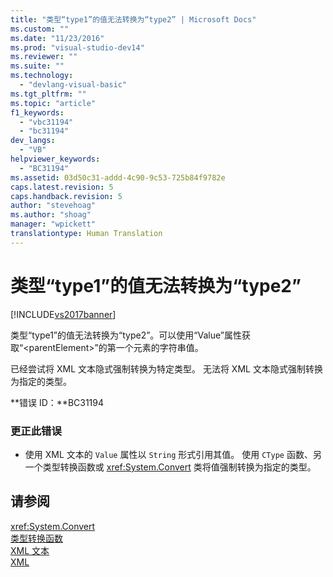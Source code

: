 ```yaml
---
title: "类型“type1”的值无法转换为“type2” | Microsoft Docs"
ms.custom: ""
ms.date: "11/23/2016"
ms.prod: "visual-studio-dev14"
ms.reviewer: ""
ms.suite: ""
ms.technology: 
  - "devlang-visual-basic"
ms.tgt_pltfrm: ""
ms.topic: "article"
f1_keywords: 
  - "vbc31194"
  - "bc31194"
dev_langs: 
  - "VB"
helpviewer_keywords: 
  - "BC31194"
ms.assetid: 03d50c31-addd-4c90-9c53-725b84f9782e
caps.latest.revision: 5
caps.handback.revision: 5
author: "stevehoag"
ms.author: "shoag"
manager: "wpickett"
translationtype: Human Translation
---
```

# 类型“type1”的值无法转换为“type2”
[!INCLUDE[vs2017banner](../../../csharp/includes/vs2017banner.md)]

类型“type1”的值无法转换为“type2”。可以使用“Value”属性获取“\<parentElement\>”的第一个元素的字符串值。  
  
 已经尝试将 XML 文本隐式强制转换为特定类型。  无法将 XML 文本隐式强制转换为指定的类型。  
  
 **错误 ID：**BC31194  
  
### 更正此错误  
  
-   使用 XML 文本的 `Value` 属性以 `String` 形式引用其值。  使用 `CType` 函数、另一个类型转换函数或 <xref:System.Convert> 类将值强制转换为指定的类型。  
  
## 请参阅  
 <xref:System.Convert>   
 [类型转换函数](../../../visual-basic/language-reference/functions/type-conversion-functions.md)   
 [XML 文本](../../../visual-basic/language-reference/xml-literals/index.md)   
 [XML](../../../visual-basic/programming-guide/language-features/xml/index.md)